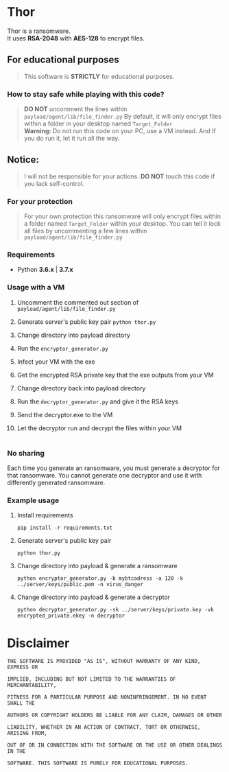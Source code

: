 # Thor

Thor is a ransomware.<br>
It uses **RSA-2048** with **AES-128** to encrypt files.<br>

## For educational purposes

> This software is **STRICTLY** for educational purposes.

### How to stay safe while playing with this code?

> **DO NOT** uncomment the lines within `payload/agent/lib/file_finder.py`
> By default, it will only encrypt files within a folder in your desktop named `Target_Folder`<br>
> **Warning:** Do not run this code on your PC, use a VM instead. And If you do run it, let it run all the way.

## Notice:

> I will not be responsible for your actions.
> **DO NOT** touch this code if you lack self-control.

### For your protection

> For your own protection this ransomware will only encrypt files within a folder named `Target_Folder` within your desktop.
> You can tell it lock all files by uncommenting a few lines within `payload/agent/lib/file_finder.py`

### Requirements

- Python **3.6.x** | **3.7.x**

### Usage with a VM

1. Uncomment the commented out section of `payload/agent/lib/file_finder.py`

2. Generate server's public key pair `python thor.py`

3. Change directory into payload directory

4. Run the `encryptor_generator.py`

5. Infect your VM with the exe

6. Get the encrypted RSA private key that the exe outputs from your VM

7. Change directory back into payload directory

8. Run the `decryptor_generator.py` and give it the RSA keys

9. Send the decryptor.exe to the VM

10. Let the decryptor run and decrypt the files within your VM<br><br>

### No sharing

Each time you generate an ransomware, you must generate a decryptor for that ransomware. You cannot generate one decryptor and use it with differently generated ransomware.<br>

### Example usage

1.  Install requirements
    ```
    pip install -r requirements.txt
    ```
2.  Generate server's public key pair
    ```
    python thor.py
    ```
3.  Change directory into payload & generate a ransomware
    ```
    python encryptor_generator.py -b mybtcadress -a 120 -k ../server/keys/public.pem -n virus_danger
    ```
4.  Change directory into payload & generate a decryptor
    ```
    python decryptor_generator.py -sk ../server/keys/private.key -vk encrypted_private.ekey -n decryptor
    ```

# Disclaimer

```
THE SOFTWARE IS PROVIDED "AS IS", WITHOUT WARRANTY OF ANY KIND, EXPRESS OR

IMPLIED, INCLUDING BUT NOT LIMITED TO THE WARRANTIES OF MERCHANTABILITY,

FITNESS FOR A PARTICULAR PURPOSE AND NONINFRINGEMENT. IN NO EVENT SHALL THE

AUTHORS OR COPYRIGHT HOLDERS BE LIABLE FOR ANY CLAIM, DAMAGES OR OTHER

LIABILITY, WHETHER IN AN ACTION OF CONTRACT, TORT OR OTHERWISE, ARISING FROM,

OUT OF OR IN CONNECTION WITH THE SOFTWARE OR THE USE OR OTHER DEALINGS IN THE

SOFTWARE. THIS SOFTWARE IS PURELY FOR EDUCATIONAL PURPOSES.
```
